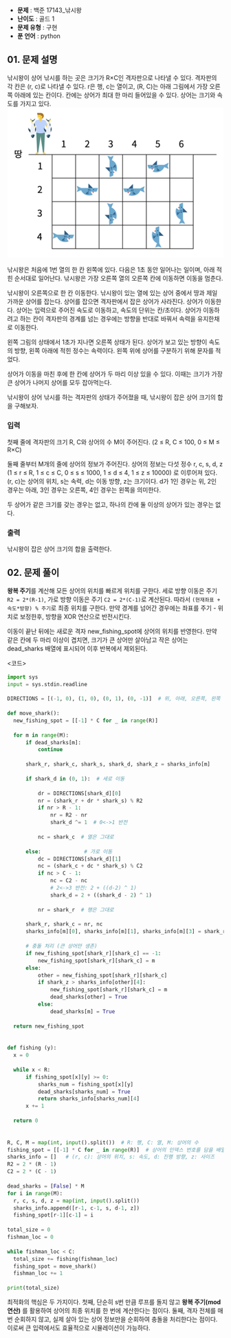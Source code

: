 - **문제** : 백준 17143_낚시왕
- **난이도** : 골드 1
- **문제 유형** : 구현
- **푼 언어** : python

## 01. 문제 설명
낚시왕이 상어 낚시를 하는 곳은 크기가 R×C인 격자판으로 나타낼 수 있다. 격자판의 각 칸은 (r, c)로 나타낼 수 있다. r은 행, c는 열이고, (R, C)는 아래 그림에서 가장 오른쪽 아래에 있는 칸이다. 칸에는 상어가 최대 한 마리 들어있을 수 있다. 상어는 크기와 속도를 가지고 있다.
![alt text](image.png)


낚시왕은 처음에 1번 열의 한 칸 왼쪽에 있다. 다음은 1초 동안 일어나는 일이며, 아래 적힌 순서대로 일어난다. 낚시왕은 가장 오른쪽 열의 오른쪽 칸에 이동하면 이동을 멈춘다.

낚시왕이 오른쪽으로 한 칸 이동한다.
낚시왕이 있는 열에 있는 상어 중에서 땅과 제일 가까운 상어를 잡는다. 상어를 잡으면 격자판에서 잡은 상어가 사라진다.
상어가 이동한다.
상어는 입력으로 주어진 속도로 이동하고, 속도의 단위는 칸/초이다. 상어가 이동하려고 하는 칸이 격자판의 경계를 넘는 경우에는 방향을 반대로 바꿔서 속력을 유지한채로 이동한다.

왼쪽 그림의 상태에서 1초가 지나면 오른쪽 상태가 된다. 상어가 보고 있는 방향이 속도의 방향, 왼쪽 아래에 적힌 정수는 속력이다. 왼쪽 위에 상어를 구분하기 위해 문자를 적었다.



상어가 이동을 마친 후에 한 칸에 상어가 두 마리 이상 있을 수 있다. 이때는 크기가 가장 큰 상어가 나머지 상어를 모두 잡아먹는다.

낚시왕이 상어 낚시를 하는 격자판의 상태가 주어졌을 때, 낚시왕이 잡은 상어 크기의 합을 구해보자.

### 입력
첫째 줄에 격자판의 크기 R, C와 상어의 수 M이 주어진다. (2 ≤ R, C ≤ 100, 0 ≤ M ≤ R×C)

둘째 줄부터 M개의 줄에 상어의 정보가 주어진다. 상어의 정보는 다섯 정수 r, c, s, d, z (1 ≤ r ≤ R, 1 ≤ c ≤ C, 0 ≤ s ≤ 1000, 1 ≤ d ≤ 4, 1 ≤ z ≤ 10000) 로 이루어져 있다. (r, c)는 상어의 위치, s는 속력, d는 이동 방향, z는 크기이다. d가 1인 경우는 위, 2인 경우는 아래, 3인 경우는 오른쪽, 4인 경우는 왼쪽을 의미한다.

두 상어가 같은 크기를 갖는 경우는 없고, 하나의 칸에 둘 이상의 상어가 있는 경우는 없다.

### 출력
낚시왕이 잡은 상어 크기의 합을 출력한다.

## 02. 문제 풀이
**왕복 주기**를 계산해 모든 상어의 위치를 빠르게 위치를 구한다. 
세로 방향 이동은 주기 `R2 = 2*(R-1)`, 가로 방향 이동은 주기 `C2 = 2*(C-1)`로 계산된다. 따라서 `(현재좌표 + 속도*방향) % 주기`로 최종 위치를 구한다. 만약 경계를 넘어간 경우에는 좌표를 주기 - 위치로 보정한후, 방향을 XOR 연산으로 반전시킨다.

이동이 끝난 뒤에는 새로운 격자 new_fishing_spot에 상어의 위치를 반영한다. 만약 같은 칸에 두 마리 이상이 겹치면, 크기가 큰 상어만 살아남고 작은 상어는 dead_sharks 배열에 표시되어 이후 반복에서 제외된다.


  <코드>
  ```python
import sys
input = sys.stdin.readline

DIRECTIONS = [(-1, 0), (1, 0), (0, 1), (0, -1)]  # 위, 아래, 오른쪽, 왼쪽

def move_shark():
    new_fishing_spot = [[-1] * C for _ in range(R)]

    for m in range(M):
        if dead_sharks[m]:
            continue

        shark_r, shark_c, shark_s, shark_d, shark_z = sharks_info[m]

        if shark_d in (0, 1):  # 세로 이동

            dr = DIRECTIONS[shark_d][0]
            nr = (shark_r + dr * shark_s) % R2
            if nr > R - 1:
                nr = R2 - nr
                shark_d ^= 1  # 0<->1 반전

            nc = shark_c  # 열은 그대로

        else:              # 가로 이동
            dc = DIRECTIONS[shark_d][1]
            nc = (shark_c + dc * shark_s) % C2
            if nc > C - 1:
                nc = C2 - nc
                # 2<->3 반전: 2 + ((d-2) ^ 1)
                shark_d = 2 + ((shark_d - 2) ^ 1)

            nr = shark_r  # 행은 그대로

        shark_r, shark_c = nr, nc
        sharks_info[m][0], sharks_info[m][1], sharks_info[m][3] = shark_r, shark_c, shark_d

        # 충돌 처리 (큰 상어만 생존)
        if new_fishing_spot[shark_r][shark_c] == -1:
            new_fishing_spot[shark_r][shark_c] = m
        else:
            other = new_fishing_spot[shark_r][shark_c]
            if shark_z > sharks_info[other][4]:
                new_fishing_spot[shark_r][shark_c] = m
                dead_sharks[other] = True
            else:
                dead_sharks[m] = True

    return new_fishing_spot


def fishing (y):
    x = 0

    while x < R:
        if fishing_spot[x][y] >= 0:
            sharks_num = fishing_spot[x][y]
            dead_sharks[sharks_num] = True
            return sharks_info[sharks_num][4]
        x += 1

    return 0


R, C, M = map(int, input().split())  # R: 행, C: 열, M: 상어의 수
fishing_spot = [[-1] * C for _ in range(R)]  # 상어의 인덱스 번호를 담을 배열
sharks_info = []   # (r, c): 상어의 위치, s: 속도, d: 진행 방향, z: 사이즈
R2 = 2 * (R - 1)
C2 = 2 * (C - 1)

dead_sharks = [False] * M
for i in range(M):
    r, c, s, d, z = map(int, input().split())
    sharks_info.append([r-1, c-1, s, d-1, z])
    fishing_spot[r-1][c-1] = i

total_size = 0
fishman_loc = 0

while fishman_loc < C:
    total_size += fishing(fishman_loc)
    fishing_spot = move_shark()
    fishman_loc += 1

print(total_size)


```
최적화의 핵심은 두 가지이다. 
첫째, 단순히 s번 만큼 루프를 돌지 않고 **왕복 주기(mod 연산)** 를 활용하여 상어의 최종 위치를 한 번에 계산한다는 점이다. 둘째, 격자 전체를 매번 순회하지 않고, 실제 살아 있는 상어 정보만을 순회하여 충돌을 처리한다는 점이다. 이로써 큰 입력에서도 효율적으로 시뮬레이션이 가능하다.